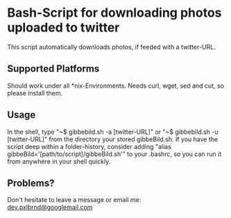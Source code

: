 Bash-Script for downloading photos uploaded to twitter
======================================================

This script automatically downloads photos, if feeded with a twitter-URL.


Supported Platforms
-------------------

Should work under all *nix-Environments.
Needs curl, wget, sed and cut, so please install them.


Usage
-----
In the shell, type "~$ gibbebild.sh -a [twitter-URL]" or  "~$ gibbebild.sh -u [twitter-URL]" from the directory your stored gibbeBild.sh.
If you have the script deep within a folder-history, consider adding "alias gibbeBild='[path/to/script]/gibbeBild.sh'" to your .bashrc, so you can run it from anywhere in your shell quickly.


Problems?
---------
Don't hesitate to leave a message or email me: dev.pxlbrnd@googlemail.com
